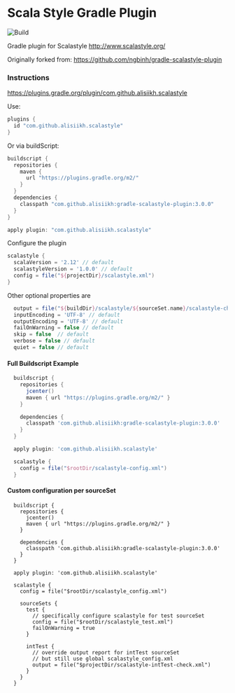 # Scala Style Gradle Plugin

![Build](https://travis-ci.org/alisiikh/gradle-scalastyle-plugin.svg?branch=master)

Gradle plugin for Scalastyle http://www.scalastyle.org/

Originally forked from: https://github.com/ngbinh/gradle-scalastyle-plugin

### Instructions

https://plugins.gradle.org/plugin/com.github.alisiikh.scalastyle

Use:

```groovy
plugins {
  id "com.github.alisiikh.scalastyle"
}
```

Or via buildScript:
```groovy
buildscript {
  repositories {
    maven {
      url "https://plugins.gradle.org/m2/"
    }
  }
  dependencies {
    classpath "com.github.alisiikh:gradle-scalastyle-plugin:3.0.0"
  }
}

apply plugin: "com.github.alisiikh.scalastyle"
```

Configure the plugin

```groovy
scalastyle {
  scalaVersion = '2.12' // default
  scalastyleVersion = '1.0.0' // default
  config = file("${projectDir}/scalastyle.xml")
}
```

Other optional properties are

```groovy
  output = file("${buildDir}/scalastyle/${sourceSet.name}/scalastyle-check.xml") // default
  inputEncoding = 'UTF-8' // default
  outputEncoding = 'UTF-8' // default
  failOnWarning = false // default
  skip = false  // default
  verbose = false // default
  quiet = false // default
```

#### Full Buildscript Example
```groovy
  buildscript {
    repositories {
      jcenter()
      maven { url "https://plugins.gradle.org/m2/" }
    }

    dependencies {
      classpath 'com.github.alisiikh:gradle-scalastyle-plugin:3.0.0'
    }
  }

  apply plugin: 'com.github.alisiikh.scalastyle'

  scalastyle {
    config = file("$rootDir/scalastyle-config.xml")
  }
```

#### Custom configuration per sourceSet
```
  buildscript {
    repositories {
      jcenter()
      maven { url "https://plugins.gradle.org/m2/" }
    }

    dependencies {
      classpath 'com.github.alisiikh:gradle-scalastyle-plugin:3.0.0'
    }
  }

  apply plugin: 'com.github.alisiikh.scalastyle'

  scalastyle {
    config = file("$rootDir/scalastyle_config.xml")

    sourceSets {
      test {
        // specifically configure scalastyle for test sourceSet
        config = file("$rootDir/scalastyle_test.xml")
        failOnWarning = true
      }

      intTest {
        // override output report for intTest sourceSet
        // but still use global scalastyle_config.xml
        output = file("$projectDir/scalastyle-intTest-check.xml")
      }
    }
  }
```
